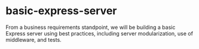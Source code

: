 # basic-express-server

From a business requirements standpoint, we will be building a basic Express server using best practices, including server modularization, use of middleware, and tests.
